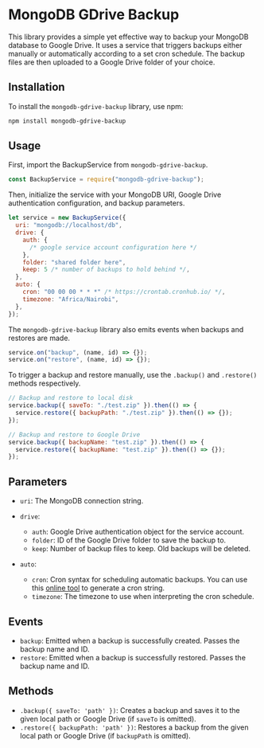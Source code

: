 # MongoDB GDrive Backup

This library provides a simple yet effective way to backup your MongoDB database to Google Drive. It uses a service that triggers backups either manually or automatically according to a set cron schedule. The backup files are then uploaded to a Google Drive folder of your choice.

## Installation

To install the `mongodb-gdrive-backup` library, use npm:

```bash
npm install mongodb-gdrive-backup
```

## Usage

First, import the BackupService from `mongodb-gdrive-backup`.

```javascript
const BackupService = require("mongodb-gdrive-backup");
```

Then, initialize the service with your MongoDB URI, Google Drive authentication configuration, and backup parameters.

```javascript
let service = new BackupService({
  uri: "mongodb://localhost/db",
  drive: {
    auth: {
      /* google service account configuration here */
    },
    folder: "shared folder here",
    keep: 5 /* number of backups to hold behind */,
  },
  auto: {
    cron: "00 00 00 * * *" /* https://crontab.cronhub.io/ */,
    timezone: "Africa/Nairobi",
  },
});
```

The `mongodb-gdrive-backup` library also emits events when backups and restores are made.

```javascript
service.on("backup", (name, id) => {});
service.on("restore", (name, id) => {});
```

To trigger a backup and restore manually, use the `.backup()` and `.restore()` methods respectively.

```javascript
// Backup and restore to local disk
service.backup({ saveTo: "./test.zip" }).then(() => {
  service.restore({ backupPath: "./test.zip" }).then(() => {});
});

// Backup and restore to Google Drive
service.backup({ backupName: "test.zip" }).then(() => {
  service.restore({ backupName: "test.zip" }).then(() => {});
});
```

## Parameters

- `uri`: The MongoDB connection string.

- `drive`:
  - `auth`: Google Drive authentication object for the service account.
  - `folder`: ID of the Google Drive folder to save the backup to.
  - `keep`: Number of backup files to keep. Old backups will be deleted.

- `auto`: 
  - `cron`: Cron syntax for scheduling automatic backups. You can use this [online tool](https://crontab.cronhub.io/) to generate a cron string.
  - `timezone`: The timezone to use when interpreting the cron schedule.

## Events

- `backup`: Emitted when a backup is successfully created. Passes the backup name and ID.
- `restore`: Emitted when a backup is successfully restored. Passes the backup name and ID.

## Methods

- `.backup({ saveTo: 'path' })`: Creates a backup and saves it to the given local path or Google Drive (if `saveTo` is omitted).
- `.restore({ backupPath: 'path' })`: Restores a backup from the given local path or Google Drive (if `backupPath` is omitted).
